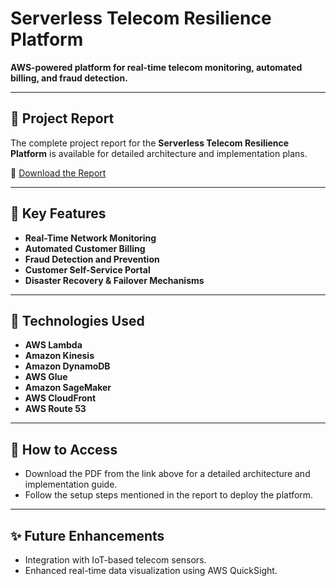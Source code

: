 # Serverless Telecom Resilience Platform  

**AWS-powered platform for real-time telecom monitoring, automated billing, and fraud detection.**  

---

## 📄 Project Report  
The complete project report for the **Serverless Telecom Resilience Platform** is available for detailed architecture and implementation plans.  

📌 [Download the Report](./B042_Group3_Serverless%20Telecom%20Resilience%20Platform.pdf)  

---

## 🌟 Key Features  
- **Real-Time Network Monitoring**  
- **Automated Customer Billing**  
- **Fraud Detection and Prevention**  
- **Customer Self-Service Portal**  
- **Disaster Recovery & Failover Mechanisms**  

---

## 🚀 Technologies Used  
- **AWS Lambda**  
- **Amazon Kinesis**  
- **Amazon DynamoDB**  
- **AWS Glue**  
- **Amazon SageMaker**  
- **AWS CloudFront**  
- **AWS Route 53**  

---

## 📌 How to Access  
- Download the PDF from the link above for a detailed architecture and implementation guide.  
- Follow the setup steps mentioned in the report to deploy the platform.  

---

## ✨ Future Enhancements  
- Integration with IoT-based telecom sensors.  
- Enhanced real-time data visualization using AWS QuickSight.  

